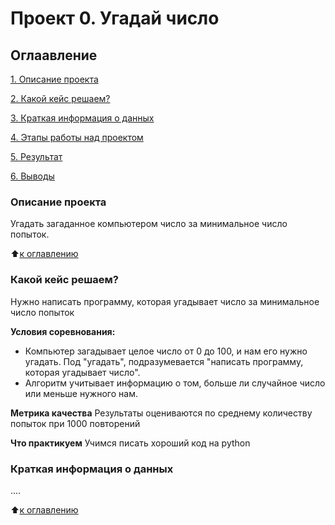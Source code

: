 # Проект 0. Угадай число

## Оглаавление
[1. Описание проекта](https://github.com/Dennissn/sf_data_science/tree/main/project_0/README.MD#Описание-проекта)

[2. Какой кейс решаем?](https://github.com/Dennissn/sf_data_science/tree/main/project_0/README.MD#Какой-кейс-решаем)

[3. Краткая информация о данных](https://github.com/Dennissn/sf_data_science/tree/main/project_0/README.MD#Краткая-информация-о-данных)

[4. Этапы работы над проектом](https://github.com/Dennissn/sf_data_science/tree/main/project_0/README.MD#Этапы-работы-над-проектом)

[5. Результат](https://github.com/Dennissn/sf_data_science/tree/main/project_0/README.MD#Результат)

[6. Выводы](https://github.com/Dennissn/sf_data_science/tree/main/project_0/README.MD#Выводы)

### Описание проекта
Угадать загаданное компьютером число за минимальное число попыток.

:arrow_up:[к оглавлению](https://github.com/Dennissn/sf_data_science/tree/main/project_0/README.MD#Оглавление)

### Какой кейс решаем?
Нужно написать программу, которая угадывает число за минимальное число попыток

**Условия соревнования:**
- Компьютер загадывает целое число от 0 до 100, и нам его нужно угадать. Под "угадать", подразумевается "написать программу, которая угадывает число".
- Алгоритм учитывает информацию о том, больше ли случайное число или меньше нужного нам.

**Метрика качества**
Результаты оцениваются по среднему количеству попыток при 1000 повторений

**Что практикуем**
Учимся писать хороший код на python


### Краткая информация о данных
....

:arrow_up:[к оглавлению](https://github.com/Dennissn/sf_data_science/tree/main/project_0/README.MD#Оглавление)